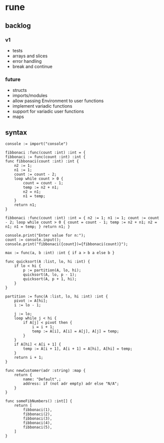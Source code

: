 # rune

## backlog

### v1

- tests
- arrays and slices
- error handling
- break and continue

### future

- structs
- imports/modules
- allow passing Environment to user functions
- implement variadic functions
- support for variadic user functions
- maps

## syntax

```
console := import("console")

fibbonaci :func(count :int) :int = {
fibbonaci := func(count :int) :int {
func fibbonaci(count :int) :int {
    n2 := 1;
    n1 := 1;
    count := count - 2;
    loop while count > 0 {
        count = count - 1;
        temp := n2 + n1;
        n2 = n1;
        n1 = temp;
    }
    return n1;
}

fibbonaci :func(count :int) :int = { n2 := 1; n1 := 1; count := count - 2; loop while count > 0 { count = count - 1; temp := n2 + n1; n2 = n1; n1 = temp; } return n1; }

console.print("Enter value for n:");
count := console.input();
console.print("fibbonaci({count})={fibbonaci(count)}");

max := func(a, b :int) :int { if a > b a else b }

func quicksort(A :list, lo, hi :int) {
    if lo < hi {
        p := partition(A, lo, hi);
        quicksort(A, lo, p - 1);
        quicksort(A, p + 1, hi);
    }
}

partition := func(A :list, lo, hi :int) :int {
    pivot := A[hi];
    i := lo - 1;

    j := lo;
    loop while j < hi {
        if A[j] < pivot then {
            i = i + 1;
            temp := A[i], A[i] = A[j], A[j] = temp;
        }
    }
    if A[hi] < A[i + 1] {
        temp := A[i + 1], A[i + 1] = A[hi], A[hi] = temp;
    }
    return i + 1;
}

func newCustomer(adr :string) :map {
    return {
        name: "Default",;
        address: if (not adr empty) adr else "N/A";
    }
}

func someFibNumbers() :int[] {
    return [
        fibbonaci(1),
        fibbonaci(2),
        fibbonaci(3),
        fibbonaci(4),
        fibbonaci(5),
    ]
}


```
<!-- vim: set expandtab ts=4 sw=4 sts=4 tw=80 : -->
